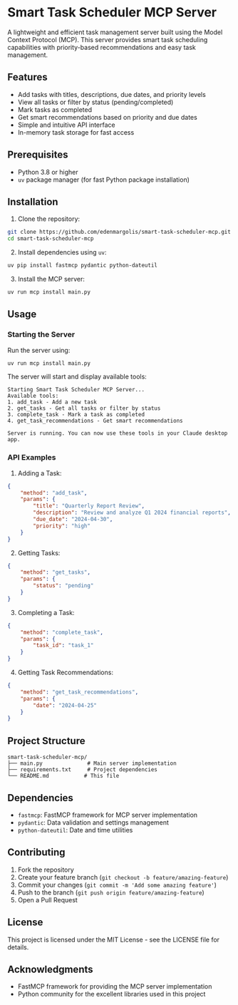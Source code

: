 # Smart Task Scheduler MCP Server

A lightweight and efficient task management server built using the Model Context Protocol (MCP). This server provides smart task scheduling capabilities with priority-based recommendations and easy task management.

## Features

- Add tasks with titles, descriptions, due dates, and priority levels
- View all tasks or filter by status (pending/completed)
- Mark tasks as completed
- Get smart recommendations based on priority and due dates
- Simple and intuitive API interface
- In-memory task storage for fast access

## Prerequisites

- Python 3.8 or higher
- `uv` package manager (for fast Python package installation)

## Installation

1. Clone the repository:
```bash
git clone https://github.com/edenmargolis/smart-task-scheduler-mcp.git
cd smart-task-scheduler-mcp
```

2. Install dependencies using `uv`:
```bash
uv pip install fastmcp pydantic python-dateutil
```

3. Install the MCP server:
```bash
uv run mcp install main.py
```

## Usage

### Starting the Server

Run the server using:
```bash
uv run mcp install main.py
```

The server will start and display available tools:
```
Starting Smart Task Scheduler MCP Server...
Available tools:
1. add_task - Add a new task
2. get_tasks - Get all tasks or filter by status
3. complete_task - Mark a task as completed
4. get_task_recommendations - Get smart recommendations

Server is running. You can now use these tools in your Claude desktop app.
```

### API Examples

1. Adding a Task:
```json
{
    "method": "add_task",
    "params": {
        "title": "Quarterly Report Review",
        "description": "Review and analyze Q1 2024 financial reports",
        "due_date": "2024-04-30",
        "priority": "high"
    }
}
```

2. Getting Tasks:
```json
{
    "method": "get_tasks",
    "params": {
        "status": "pending"
    }
}
```

3. Completing a Task:
```json
{
    "method": "complete_task",
    "params": {
        "task_id": "task_1"
    }
}
```

4. Getting Task Recommendations:
```json
{
    "method": "get_task_recommendations",
    "params": {
        "date": "2024-04-25"
    }
}
```

## Project Structure

```
smart-task-scheduler-mcp/
├── main.py              # Main server implementation
├── requirements.txt     # Project dependencies
└── README.md           # This file
```

## Dependencies

- `fastmcp`: FastMCP framework for MCP server implementation
- `pydantic`: Data validation and settings management
- `python-dateutil`: Date and time utilities

## Contributing

1. Fork the repository
2. Create your feature branch (`git checkout -b feature/amazing-feature`)
3. Commit your changes (`git commit -m 'Add some amazing feature'`)
4. Push to the branch (`git push origin feature/amazing-feature`)
5. Open a Pull Request

## License

This project is licensed under the MIT License - see the LICENSE file for details.

## Acknowledgments

- FastMCP framework for providing the MCP server implementation
- Python community for the excellent libraries used in this project
